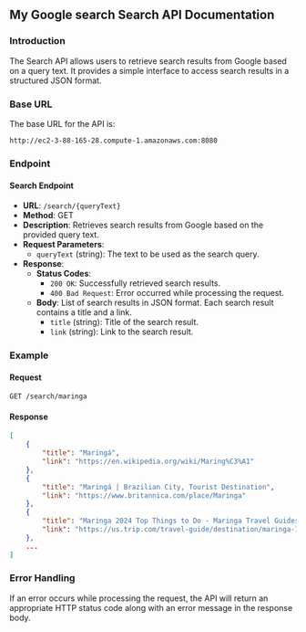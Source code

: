 ## My Google search Search API Documentation

### Introduction

The Search API allows users to retrieve search results from Google based on a query text. It provides a simple interface to access search results in a structured JSON format.

### Base URL

The base URL for the API is:

```
http://ec2-3-88-165-28.compute-1.amazonaws.com:8080
```

### Endpoint

#### Search Endpoint

- **URL**: `/search/{queryText}`
- **Method**: GET
- **Description**: Retrieves search results from Google based on the provided query text.
- **Request Parameters**:
  - `queryText` (string): The text to be used as the search query.
- **Response**:
  - **Status Codes**:
    - `200 OK`: Successfully retrieved search results.
    - `400 Bad Request`: Error occurred while processing the request.
  - **Body**: List of search results in JSON format. Each search result contains a title and a link.
    - `title` (string): Title of the search result.
    - `link` (string): Link to the search result.

### Example

#### Request

```
GET /search/maringa
```

#### Response

```json
[
    {
        "title": "Maringá",
        "link": "https://en.wikipedia.org/wiki/Maring%C3%A1"
    },
    {
        "title": "Maringá | Brazilian City, Tourist Destination",
        "link": "https://www.britannica.com/place/Maringa"
    },
    {
        "title": "Maringa 2024 Top Things to Do - Maringa Travel Guides",
        "link": "https://us.trip.com/travel-guide/destination/maringa-14027/"
    },
    ...
]
```

### Error Handling

If an error occurs while processing the request, the API will return an appropriate HTTP status code along with an error message in the response body.
